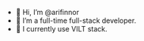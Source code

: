 - 👋 Hi, I’m @arifinnor
- 👀 I’m a full-time full-stack developer.
- 🌱 I currently use VILT stack.

<!---
arifinnor/arifinnor is a ✨ special ✨ repository because its `README.md` (this file) appears on your GitHub profile.
You can click the Preview link to take a look at your changes.
--->

